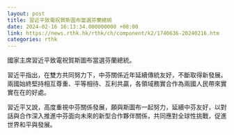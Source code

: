 ```yaml
---
layout: post
title: 習近平致電祝賀斯圖布當選芬蘭總統
date: 2024-02-16 16:13:34.000000000 +08:00
link: https://news.rthk.hk/rthk/ch/component/k2/1740636-20240216.htm
categories: rthk
---
```


國家主席習近平致電祝賀斯圖布當選芬蘭總統。

習近平指出，在雙方共同努力下，中芬關係近年延續傳統友好，不斷取得新發展。兩國始終堅持相互尊重、平等相待、互利共贏，各領域務實合作為兩國人民帶來實實在在的好處。

習近平又說，高度重視中芬關係發展，願與斯圖布一起努力，延續中芬友好，以對話與合作深入推進中芬面向未來的新型合作夥伴關係，共同應對全球性挑戰，促進世界和平與發展。

